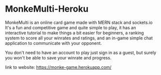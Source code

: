 # MonkeMulti-Heroku
MonkeMulti is an online card game made with MERN stack and sockets.io
It's a fun and competitive game and quite simple to play, it has an interactive tutorial to make things a bit easier for beginners, 
a ranking system to score all your winrates and ratings, and an in-game simple chat application to communicate with your opponent.

You don't need to have an account to play just sign in as a guest, but surely you won't be able to save your winrate and progress.

link to website:
https://monke-game.herokuapp.com/
